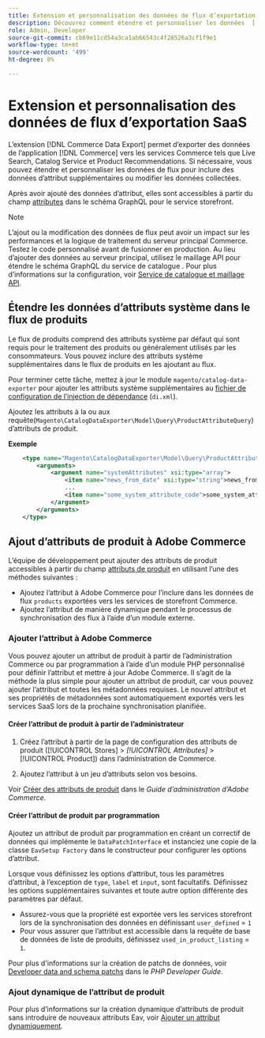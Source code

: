 ```yaml
---
title: Extension et personnalisation des données de flux d’exportation SaaS
description: Découvrez comment étendre et personnaliser les données  [!DNL SaaS Data Export]  flux.
role: Admin, Developer
source-git-commit: cb69e11cd54a3ca1ab66543c4f28526a3cf1f9e1
workflow-type: tm+mt
source-wordcount: '499'
ht-degree: 0%

---
```


# Extension et personnalisation des données de flux d’exportation SaaS

L’extension [!DNL Commerce Data Export] permet d’exporter des données de l’application [!DNL Commerce] vers les services Commerce tels que Live Search, Catalog Service et Product Recommendations. Si nécessaire, vous pouvez étendre et personnaliser les données de flux pour inclure des données d’attribut supplémentaires ou modifier les données collectées.

Après avoir ajouté des données d’attribut, elles sont accessibles à partir du champ [attributes](https://developer.adobe.com/commerce/services/graphql/catalog-service/products/#productviewattribute-type) dans le schéma GraphQL pour le service storefront.

>[!NOTE]
>
>L’ajout ou la modification des données de flux peut avoir un impact sur les performances et la logique de traitement du serveur principal Commerce. Testez le code personnalisé avant de fusionner en production. Au lieu d’ajouter des données au serveur principal, utilisez le maillage API pour étendre le schéma GraphQL du service de catalogue . Pour plus d’informations sur la configuration, voir [Service de catalogue et maillage API](../catalog-service/mesh.md).

## Étendre les données d’attributs système dans le flux de produits

Le flux de produits comprend des attributs système par défaut qui sont requis pour le traitement des produits ou généralement utilisés par les consommateurs. Vous pouvez inclure des attributs système supplémentaires dans le flux de produits en les ajoutant au flux.

Pour terminer cette tâche, mettez à jour le module `magento/catalog-data-exporter` pour ajouter les attributs système supplémentaires au [fichier de configuration de l’injection de dépendance](https://developer.adobe.com/commerce/php/development/build/dependency-injection-file/) (`di.xml`).

Ajoutez les attributs à la ou aux requête(`Magento\CatalogDataExporter\Model\Query\ProductAttributeQuery`) d’attributs de produit.

**Exemple**

```xml
    <type name="Magento\CatalogDataExporter\Model\Query\ProductAttributeQuery">
        <arguments>
            <argument name="systemAttributes" xsi:type="array">
                <item name="news_from_date" xsi:type="string">news_from_date</item>
                ...
                <item name="some_system_attribute_code">some_system_attribute_code</item>
            </argument>
        </arguments>
    </type>
```

## Ajout d’attributs de produit à Adobe Commerce

L’équipe de développement peut ajouter des attributs de produit accessibles à partir du champ [attributs de produit](https://developer.adobe.com/commerce/services/graphql/catalog-service/products/#output-fields) en utilisant l’une des méthodes suivantes :

- Ajoutez l’attribut à Adobe Commerce pour l’inclure dans les données de flux `products` exportées vers les services de storefront Commerce.
- Ajoutez l’attribut de manière dynamique pendant le processus de synchronisation des flux à l’aide d’un module externe.

### Ajouter l’attribut à Adobe Commerce

Vous pouvez ajouter un attribut de produit à partir de l’administration Commerce ou par programmation à l’aide d’un module PHP personnalisé pour définir l’attribut et mettre à jour Adobe Commerce. Il s’agit de la méthode la plus simple pour ajouter un attribut de produit, car vous pouvez ajouter l’attribut et toutes les métadonnées requises. Le nouvel attribut et ses propriétés de métadonnées sont automatiquement exportés vers les services SaaS lors de la prochaine synchronisation planifiée.

#### Créer l’attribut de produit à partir de l’administrateur

1. Créez l’attribut à partir de la page de configuration des attributs de produit ([!UICONTROL Stores] > *[!UICONTROL Attributes]* > [!UICONTROL Product]) dans l’administration de Commerce.

1. Ajoutez l’attribut à un jeu d’attributs selon vos besoins.

Voir [Créer des attributs de produit](https://experienceleague.adobe.com/fr/docs/commerce-admin/catalog/product-attributes/create/attribute-product-create) dans le *Guide d’administration d’Adobe Commerce*.

#### Créer l’attribut de produit par programmation

Ajoutez un attribut de produit par programmation en créant un correctif de données qui implémente le `DataPatchInterface` et instanciez une copie de la classe `EavSetup Factory` dans le constructeur pour configurer les options d’attribut.

Lorsque vous définissez les options d’attribut, tous les paramètres d’attribut, à l’exception de `type`, `label` et `input`, sont facultatifs. Définissez les options supplémentaires suivantes et toute autre option différente des paramètres par défaut.

- Assurez-vous que la propriété est exportée vers les services storefront lors de la synchronisation des données en définissant `user_defined` = `1`
- Pour vous assurer que l’attribut est accessible dans la requête de base de données de liste de produits, définissez `used_in_product_listing` = `1`.

Pour plus d&#39;informations sur la création de patchs de données, voir [Developer data and schema patchs](https://developer.adobe.com/commerce/php/development/components/declarative-schema/patches/) dans le *PHP Developer Guide*.

### Ajout dynamique de l’attribut de produit

Pour plus d’informations sur la création dynamique d’attributs de produit sans introduire de nouveaux attributs Eav, voir [Ajouter un attribut dynamiquement](add-attribute-dynamically.md).
